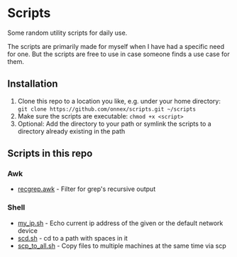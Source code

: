 # Scripts
Some random utility scripts for daily use.

The scripts are primarily made for myself when I have had a specific need for one. But the scripts are free to use in case someone finds a use case for them.

## Installation

1. Clone this repo to a location you like, e.g. under your home directory:
`git clone https://github.com/onnex/scripts.git ~/scripts`
2. Make sure the scripts are executable: `chmod +x <script>`
3. Optional: Add the directory to your path or symlink the scripts to a directory already existing in the path


## Scripts in this repo

### Awk

- [recgrep.awk](./recgrep.awk) - Filter for grep's recursive output

### Shell

- [my_ip.sh](./my_ip.sh) - Echo current ip address of the given or the default network device
- [scd.sh](./scd.sh) - cd to a path with spaces in it
- [scp_to_all.sh](./scp_to_all.sh) - Copy files to multiple machines at the same time via scp

